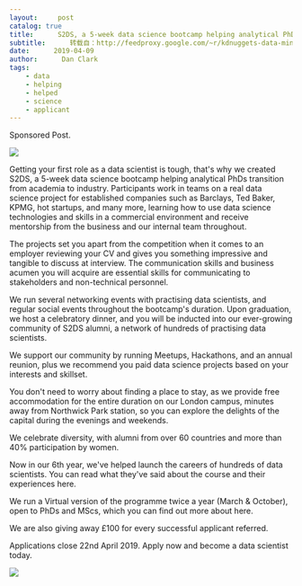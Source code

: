 ```yaml
---
layout:     post
catalog: true
title:      S2DS, a 5-week data science bootcamp helping analytical PhDs transition from academia to industry
subtitle:      转载自：http://feedproxy.google.com/~r/kdnuggets-data-mining-analytics/~3/W2MrksOnlII/pivigo-s2ds-data-science-bootcamp.html
date:      2019-04-09
author:      Dan Clark
tags:
    - data
    - helping
    - helped
    - science
    - applicant
---
```


Sponsored Post.

![](http://feedproxy.google.com/images/pivigo-s2ds-london-600.png)


Getting your first role as a data scientist is tough, that's why we created S2DS, a 5-week data science bootcamp helping analytical PhDs transition from academia to industry. Participants work in teams on a real data science project for established companies such as Barclays, Ted Baker, KPMG, hot startups, and many more, learning how to use data science technologies and skills in a commercial environment and receive mentorship from the business and our internal team throughout.

The projects set you apart from the competition when it comes to an employer reviewing your CV and gives you something impressive and tangible to discuss at interview. The communication skills and business acumen you will acquire are essential skills for communicating to stakeholders and non-technical personnel.

We run several networking events with practising data scientists, and regular social events throughout the bootcamp's duration. Upon graduation, we host a celebratory dinner, and you will be inducted into our ever-growing community of S2DS alumni, a network of hundreds of practising data scientists.

We support our community by running Meetups, Hackathons, and an annual reunion, plus we recommend you paid data science projects based on your interests and skillset.

You don't need to worry about finding a place to stay, as we provide free accommodation for the entire duration on our London campus, minutes away from Northwick Park station, so you can explore the delights of the capital during the evenings and weekends.

We celebrate diversity, with alumni from over 60 countries and more than 40% participation by women.

Now in our 6th year, we've helped launch the careers of hundreds of data scientists. You can read what they've said about the course and their experiences here.

We run a Virtual version of the programme twice a year (March & October), open to PhDs and MScs, which you can find out more about here.

We are also giving away £100 for every successful applicant referred.

Applications close 22nd April 2019. Apply now and become a data scientist today.

![](http://feedproxy.google.com/images/apply-now-green-401.png)

